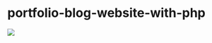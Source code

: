 # portfolio-blog-website-with-php
![]([resim_urlsi](https://github.com/cemtekinn/portfolio-blog-website-with-php/blob/main/1.png)https://github.com/cemtekinn/portfolio-blog-website-with-php/blob/main/1.png)

